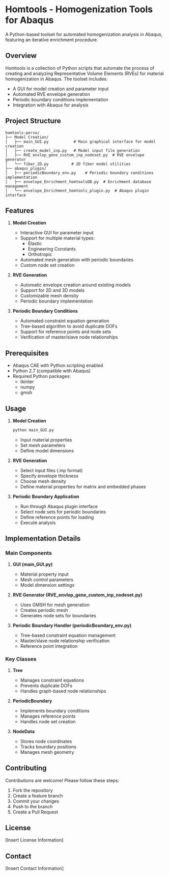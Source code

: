 # Homtools - Homogenization Tools for Abaqus

A Python-based toolset for automated homogenization analysis in Abaqus, featuring an iterative enrichment procedure.

## Overview

Homtools is a collection of Python scripts that automate the process of creating and analyzing Representative Volume Elements (RVEs) for material homogenization in Abaqus. The toolset includes:

- A GUI for model creation and parameter input
- Automated RVE envelope generation
- Periodic boundary conditions implementation
- Integration with Abaqus for analysis

## Project Structure

```
homtools-perso/
├── Model Creation/
│   ├── main_GUI.py           # Main graphical interface for model creation
│   ├── create_model_inp.py   # Model input file generation
│   ├── RVE_envlop_gene_custom_inp_nodeset.py  # RVE envelope generator
│   └── fiber_2D.py          # 2D fiber model utilities
├── abaqus_plugin/
│   ├── periodicBoundary_env.py    # Periodic boundary conditions implementation
│   ├── envelope_Enrichment_homtoolsDB.py  # Enrichment database management
│   └── envelope_Enrichment_homtools_plugin.py  # Abaqus plugin interface
```

## Features

1. **Model Creation**
   - Interactive GUI for parameter input
   - Support for multiple material types:
     - Elastic
     - Engineering Constants
     - Orthotropic
   - Automated mesh generation with periodic boundaries
   - Custom node set creation

2. **RVE Generation**
   - Automatic envelope creation around existing models
   - Support for 2D and 3D models
   - Customizable mesh density
   - Periodic boundary implementation

3. **Periodic Boundary Conditions**
   - Automated constraint equation generation
   - Tree-based algorithm to avoid duplicate DOFs
   - Support for reference points and node sets
   - Verification of master/slave node relationships

## Prerequisites

- Abaqus CAE with Python scripting enabled
- Python 2.7 (compatible with Abaqus)
- Required Python packages:
  - tkinter
  - numpy
  - gmsh

## Usage

1. **Model Creation**
   ```bash
   python main_GUI.py
   ```
   - Input material properties
   - Set mesh parameters
   - Define model dimensions

2. **RVE Generation**
   - Select input files (.inp format)
   - Specify envelope thickness
   - Choose mesh density
   - Define material properties for matrix and embedded phases

3. **Periodic Boundary Application**
   - Run through Abaqus plugin interface
   - Select node sets for periodic boundaries
   - Define reference points for loading
   - Execute analysis

## Implementation Details

### Main Components

1. **GUI (main_GUI.py)**
   - Material property input
   - Mesh control parameters
   - Model dimension settings

2. **RVE Generator (RVE_envlop_gene_custom_inp_nodeset.py)**
   - Uses GMSH for mesh generation
   - Creates periodic mesh
   - Generates node sets for boundaries

3. **Periodic Boundary Handler (periodicBoundary_env.py)**
   - Tree-based constraint equation management
   - Master/slave node relationship verification
   - Reference point integration

### Key Classes

1. **Tree**
   - Manages constraint equations
   - Prevents duplicate DOFs
   - Handles graph-based node relationships

2. **PeriodicBoundary**
   - Implements boundary conditions
   - Manages reference points
   - Handles node set creation

3. **NodeData**
   - Stores node coordinates
   - Tracks boundary positions
   - Manages mesh geometry

## Contributing

Contributions are welcome! Please follow these steps:
1. Fork the repository
2. Create a feature branch
3. Commit your changes
4. Push to the branch
5. Create a Pull Request

## License

[Insert License Information]

## Contact

[Insert Contact Information] 
